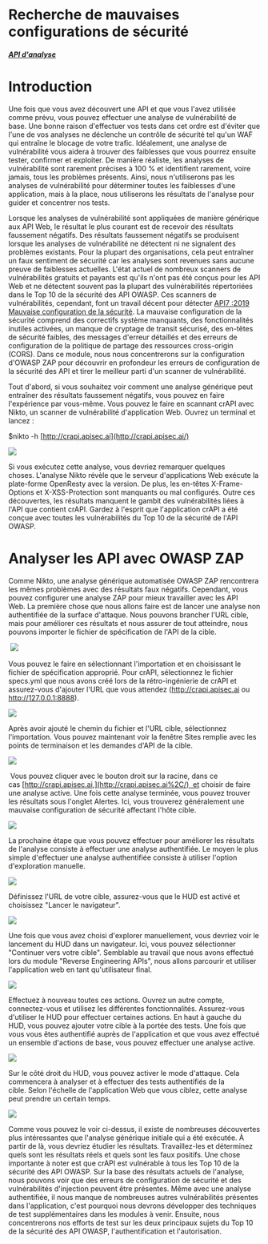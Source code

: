 Recherche de mauvaises configurations de sécurité
=================================================

##### [API d'analyse](https://university.apisec.ai/products/api-penetration-testing/categories/2150251355)

Introduction
============

Une fois que vous avez découvert une API et que vous l'avez utilisée comme prévu, vous pouvez effectuer une analyse de vulnérabilité de base. Une bonne raison d'effectuer vos tests dans cet ordre est d'éviter que l'une de vos analyses ne déclenche un contrôle de sécurité tel qu'un WAF qui entraîne le blocage de votre trafic. Idéalement, une analyse de vulnérabilité vous aidera à trouver des faiblesses que vous pourrez ensuite tester, confirmer et exploiter. De manière réaliste, les analyses de vulnérabilité sont rarement précises à 100 % et identifient rarement, voire jamais, tous les problèmes présents. Ainsi, nous n'utiliserons pas les analyses de vulnérabilité pour déterminer toutes les faiblesses d'une application, mais à la place, nous utiliserons les résultats de l'analyse pour guider et concentrer nos tests.

Lorsque les analyses de vulnérabilité sont appliquées de manière générique aux API Web, le résultat le plus courant est de recevoir des résultats faussement négatifs. Des résultats faussement négatifs se produisent lorsque les analyses de vulnérabilité ne détectent ni ne signalent des problèmes existants. Pour la plupart des organisations, cela peut entraîner un faux sentiment de sécurité car les analyses sont revenues sans aucune preuve de faiblesses actuelles. L'état actuel de nombreux scanners de vulnérabilités gratuits et payants est qu'ils n'ont pas été conçus pour les API Web et ne détectent souvent pas la plupart des vulnérabilités répertoriées dans le Top 10 de la sécurité des API OWASP. Ces scanners de vulnérabilités, cependant, font un travail décent pour détecter [API7 :2019 Mauvaise configuration de la sécurité](https://github.com/OWASP/API-Security/blob/master/2019/en/src/0xa7-security-misconfiguration.md "Projet de sécurité de l'API OWASP"). La mauvaise configuration de la sécurité comprend des correctifs système manquants, des fonctionnalités inutiles activées, un manque de cryptage de transit sécurisé, des en-têtes de sécurité faibles, des messages d'erreur détaillés et des erreurs de configuration de la politique de partage des ressources cross-origin (CORS). Dans ce module, nous nous concentrerons sur la configuration d'OWASP ZAP pour découvrir en profondeur les erreurs de configuration de la sécurité des API et tirer le meilleur parti d'un scanner de vulnérabilité.

Tout d'abord, si vous souhaitez voir comment une analyse générique peut entraîner des résultats faussement négatifs, vous pouvez en faire l'expérience par vous-même. Vous pouvez le faire en scannant crAPI avec Nikto, un scanner de vulnérabilité d'application Web. Ouvrez un terminal et lancez :

$nikto -h [http://crapi.apisec.ai](http://crapi.apisec.ai/)

![](https://kajabi-storefronts-production.kajabi-cdn.com/kajabi-storefronts-production/site/2147573912/products/1JfV14LsRYGj7k5utleN_Niktoscan.png)

Si vous exécutez cette analyse, vous devriez remarquer quelques choses. L'analyse Nikto révèle que le serveur d'applications Web exécute la plate-forme OpenResty avec la version. De plus, les en-têtes X-Frame-Options et X-XSS-Protection sont manquants ou mal configurés. Outre ces découvertes, les résultats manquent le gambit des vulnérabilités liées à l'API que contient crAPI. Gardez à l'esprit que l'application crAPI a été conçue avec toutes les vulnérabilités du Top 10 de la sécurité de l'API OWASP.

Analyser les API avec OWASP ZAP
===============================

Comme Nikto, une analyse générique automatisée OWASP ZAP rencontrera les mêmes problèmes avec des résultats faux négatifs. Cependant, vous pouvez configurer une analyse ZAP pour mieux travailler avec les API Web. La première chose que nous allons faire est de lancer une analyse non authentifiée de la surface d'attaque. Nous pouvons brancher l'URL cible, mais pour améliorer ces résultats et nous assurer de tout atteindre, nous pouvons importer le fichier de spécification de l'API de la cible.

 ![](https://kajabi-storefronts-production.kajabi-cdn.com/kajabi-storefronts-production/site/2147573912/products/3QhpAQLTQqG1Sb8MPTft_ScanningAPIs1.PNG)

Vous pouvez le faire en sélectionnant l'importation et en choisissant le fichier de spécification approprié. Pour crAPI, sélectionnez le fichier specs.yml que nous avons créé lors de la rétro-ingénierie de crAPI et assurez-vous d'ajouter l'URL que vous attendez (http://crapi.apisec.ai ou http://127.0.0.1:8888). 

![](https://kajabi-storefronts-production.kajabi-cdn.com/kajabi-storefronts-production/site/2147573912/products/oEsdxfxQGiPyRW2Nxobg_ScanningAPIs2.PNG)

Après avoir ajouté le chemin du fichier et l'URL cible, sélectionnez l'importation. Vous pouvez maintenant voir la fenêtre Sites remplie avec les points de terminaison et les demandes d'API de la cible.

![](https://kajabi-storefronts-production.kajabi-cdn.com/kajabi-storefronts-production/site/2147573912/products/2APuCeXwS6S6Npz32QhO_ScanningAPIs3.PNG)

 Vous pouvez cliquer avec le bouton droit sur la racine, dans ce cas [http://crapi.apisec.ai,](http://crapi.apisec.ai%2C/)  et choisir de faire une analyse active. Une fois cette analyse terminée, vous pouvez trouver les résultats sous l'onglet Alertes. Ici, vous trouverez généralement une mauvaise configuration de sécurité affectant l'hôte cible.

![](https://kajabi-storefronts-production.kajabi-cdn.com/kajabi-storefronts-production/site/2147573912/products/tXyxubIySxasnFlUXUtw_ScanningAPIs5.PNG)

La prochaine étape que vous pouvez effectuer pour améliorer les résultats de l'analyse consiste à effectuer une analyse authentifiée. Le moyen le plus simple d'effectuer une analyse authentifiée consiste à utiliser l'option d'exploration manuelle.

![](https://kajabi-storefronts-production.kajabi-cdn.com/kajabi-storefronts-production/site/2147573912/products/FMTNLZyOSGKGoPJABPJ4_ScanningAPIs7.PNG)

Définissez l'URL de votre cible, assurez-vous que le HUD est activé et choisissez "Lancer le navigateur". 

![](https://kajabi-storefronts-production.kajabi-cdn.com/kajabi-storefronts-production/site/2147573912/products/Ac8Y0rHqSqile9WdaoWu_ScanningAPIs8.PNG)

Une fois que vous avez choisi d'explorer manuellement, vous devriez voir le lancement du HUD dans un navigateur. Ici, vous pouvez sélectionner "Continuer vers votre cible". Semblable au travail que nous avons effectué lors du module "Reverse Engineering APIs", nous allons parcourir et utiliser l'application web en tant qu'utilisateur final.

![](https://kajabi-storefronts-production.kajabi-cdn.com/kajabi-storefronts-production/site/2147573912/products/967oh1osRLeGnyntOPWb_ScanningAPIs9.PNG)

Effectuez à nouveau toutes ces actions. Ouvrez un autre compte, connectez-vous et utilisez les différentes fonctionnalités. Assurez-vous d'utiliser le HUD pour effectuer certaines actions. En haut à gauche du HUD, vous pouvez ajouter votre cible à la portée des tests. Une fois que vous vous êtes authentifié auprès de l'application et que vous avez effectué un ensemble d'actions de base, vous pouvez effectuer une analyse active.

![](https://kajabi-storefronts-production.kajabi-cdn.com/kajabi-storefronts-production/site/2147573912/products/WkGjSKhARZKFnh8sCMho_ScanningAPIs11.PNG)

Sur le côté droit du HUD, vous pouvez activer le mode d'attaque. Cela commencera à analyser et à effectuer des tests authentifiés de la cible. Selon l'échelle de l'application Web que vous ciblez, cette analyse peut prendre un certain temps. 

![](https://kajabi-storefronts-production.kajabi-cdn.com/kajabi-storefronts-production/site/2147573912/products/xZQvLSUcSQue7u0Gzmew_ScanningAPIs12.PNG)

Comme vous pouvez le voir ci-dessus, il existe de nombreuses découvertes plus intéressantes que l'analyse générique initiale qui a été exécutée. À partir de là, vous devriez étudier les résultats. Travaillez-les et déterminez quels sont les résultats réels et quels sont les faux positifs. Une chose importante à noter est que crAPI est vulnérable à tous les Top 10 de la sécurité des API OWASP. Sur la base des résultats actuels de l'analyse, nous pouvons voir que des erreurs de configuration de sécurité et des vulnérabilités d'injection peuvent être présentes. Même avec une analyse authentifiée, il nous manque de nombreuses autres vulnérabilités présentes dans l'application, c'est pourquoi nous devrons développer des techniques de test supplémentaires dans les modules à venir. Ensuite, nous concentrerons nos efforts de test sur les deux principaux sujets du Top 10 de la sécurité des API OWASP, l'authentification et l'autorisation.
